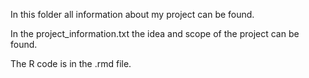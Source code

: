 In this folder all information about my project can be found.

In the project_information.txt the idea and scope of the project can be found. 

The R code is in the .rmd file. 
